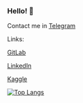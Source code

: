 ### Hello! 👋

Contact me in [Telegram](https://t.me/elisey999)

Links: 

[GitLab](https://gitlab.com/inspired99)

[LinkedIn](https://www.linkedin.com/in/%D0%B5%D0%BB%D0%B8%D1%81%D0%B5%D0%B9-%D0%B5%D0%B2%D1%81%D0%B5%D0%B5%D0%B2-3b72a621a/)

[Kaggle](https://www.kaggle.com/xyinspired)

[![Top Langs](https://github-readme-stats.vercel.app/api/top-langs/?username=inspired99)](https://github.com/anuraghazra/github-readme-stats)
